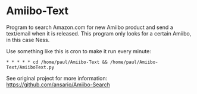# Amiibo-Text
Program to search Amazon.com for new Amiibo product and send a text/email when it is released.
This program only looks for a certain Amiibo, in this case Ness.

Use something like this is cron to make it run every minute:

```
* * * * * cd /home/paul/Amiibo-Text && /home/paul/Amiibo-Text/AmiiboText.py
```

See original project for more information:
https://github.com/ansario/Amiibo-Search

